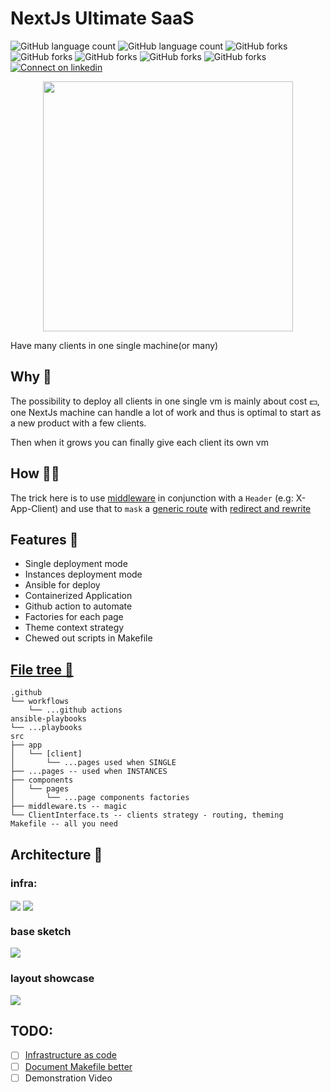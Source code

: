 # NextJs Ultimate SaaS

![GitHub language count](https://img.shields.io/github/languages/count/vzsoares/nextjs-ultimate-saas?style=for-the-badge)
![GitHub language count](https://img.shields.io/github/watchers/vzsoares/nextjs-ultimate-saas?style=for-the-badge)
![GitHub forks](https://img.shields.io/github/forks/vzsoares/nextjs-ultimate-saas?style=for-the-badge)
![GitHub forks](https://img.shields.io/github/stars/vzsoares/nextjs-ultimate-saas?style=for-the-badge)
![GitHub forks](https://img.shields.io/github/issues-closed/vzsoares/nextjs-ultimate-saas?style=for-the-badge)
![GitHub forks](https://img.shields.io/github/v/release/vzsoares/nextjs-ultimate-saas?style=for-the-badge)
![GitHub forks](https://img.shields.io/github/license/vzsoares/nextjs-ultimate-saas?style=for-the-badge)
[![Connect on linkedin](https://img.shields.io/badge/Connect-grey?style=for-the-badge&logo=linkedin)](https://www.linkedin.com/in/vinicius-zenha/)

<p align="center">
<img src="./static/next-saas-sample-hero.png" width="400px">
</p>

Have many clients in one single machine(or many)

## Why 🤔

The possibility to deploy all clients in one single vm is mainly about cost 💵, one NextJs machine can handle a lot of work and thus is optimal to start as a new product with a few clients.

Then when it grows you can finally give each client its own vm

## How 👨‍💻

The trick here is to use [middleware](https://nextjs.org/docs/app/building-your-application/routing/middleware) in conjunction with a `Header`
(e.g: X-App-Client) and use that to `mask` a [generic route](https://nextjs.org/docs/app/building-your-application/routing/dynamic-routes) with [redirect and rewrite](https://nextjs.org/docs/app/building-your-application/routing/middleware#nextresponse)

## Features 📃

-   Single deployment mode
-   Instances deployment mode
-   Ansible for deploy
-   Containerized Application
-   Github action to automate
-   Factories for each page
-   Theme context strategy
-   Chewed out scripts in Makefile

## [File tree 🌲](<https://tree.nathanfriend.io/?s=(%27options!(%27fancy!true~fullPath6~trailingSlash6~rootDot6)~B(%27B%27F3Jorkflows*..F%20actions3ansible-8%20...8src*appR%5Bc9%5DR05K4SINGLE*5s24INSTANCES*7RQsR05%207%20factories*middlewarHmagic*C9InterfacHc9KstrategyO%20routing%2C%20theming3Makefile2all%20you%20need%27)~version!%271%27)*300%20%202O-%203%5Cn4usedJhen%205...Q6!false7components8playbooks39lientBsource!F.githubHe.ts2J%20wKs%20O%20-QpageR*0%01RQOKJHFB987654320*>)

```
.github
└── workflows
    └── ...github actions
ansible-playbooks
└── ...playbooks
src
├── app
│   └── [client]
│       └── ...pages used when SINGLE
├── ...pages -- used when INSTANCES
├── components
│   └── pages
│       └── ...page components factories
├── middleware.ts -- magic
└── ClientInterface.ts -- clients strategy - routing, theming
Makefile -- all you need
```

## Architecture 🎨

### infra:

<img align='center' src="./static/next-saas-sample-single.png">

<img align='center' src="./static/next-saas-sample-instances.png">

### base sketch

<img src='/static/basesketch.png'/>

### layout showcase

<img src='/static/foobazbar.jpg'/>

## TODO:

-   [ ] [Infrastructure as code](https://developer.hashicorp.com/terraform?product_intent=terraform)
-   [ ] [Document Makefile better](https://gist.github.com/prwhite/8168133?permalink_comment_id=4160123)
-   [ ] Demonstration Video
